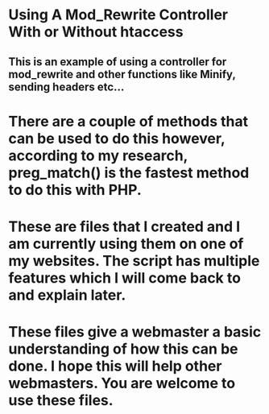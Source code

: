 # Using A Mod_Rewrite Controller With or Without htaccess

## This is an example of using a controller for mod_rewrite and other functions like Minify, sending headers etc...  

# There are a couple of methods that can be used to do this however, according to my research, preg_match() is the fastest method to do this with PHP.

# These are files that I created and I am currently using them on one of my websites.  The script has multiple features which I will come back to and explain later.

# These files give a webmaster a basic understanding of how this can be done. I hope this will help other webmasters. You are welcome to use these files. 
